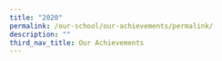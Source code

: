 ```yaml
---
title: "2020"
permalink: /our-school/our-achievements/permalink/
description: ""
third_nav_title: Our Achievements
---
```

